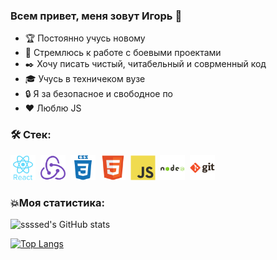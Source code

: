 ### Всем привет, меня зовут Игорь 👋

- 🏆 Постоянно учусь новому
- 🎯 Стремлюсь к работе с боевыми проектами
- ✒️ Хочу писать чистый, читабельный и соврменный код
- 🎓 Учусь в техничеком вузе
- 🔒 Я за безопасное и свободное по
- ❤️ Люблю JS

### :hammer_and_wrench: Стек:
<div>
  <img src="https://github.com/devicons/devicon/blob/master/icons/react/react-original-wordmark.svg" title="React" alt="React" width="40" height="40"/>&nbsp;
  <img src="https://github.com/devicons/devicon/blob/master/icons/redux/redux-original.svg" title="Redux" alt="Redux " width="40" height="40"/>&nbsp;
  <img src="https://github.com/devicons/devicon/blob/master/icons/css3/css3-plain-wordmark.svg"  title="CSS3" alt="CSS" width="40" height="40"/>&nbsp;
  <img src="https://github.com/devicons/devicon/blob/master/icons/html5/html5-original.svg" title="HTML5" alt="HTML" width="40" height="40"/>&nbsp;
  <img src="https://github.com/devicons/devicon/blob/master/icons/javascript/javascript-original.svg" title="JavaScript" alt="JavaScript" width="40" height="40"/>&nbsp;
  <img src="https://github.com/devicons/devicon/blob/master/icons/nodejs/nodejs-original-wordmark.svg" title="NodeJS" alt="NodeJS" width="40" height="40"/>&nbsp;
  <img src="https://github.com/devicons/devicon/blob/master/icons/git/git-original-wordmark.svg" title="Git" **alt="Git" width="40" height="40"/>
</div>

### 💥Моя статистика:
![ssssed's GitHub stats](https://github-readme-stats.vercel.app/api?username=ssssed&show_icons=true&theme=dracula)

[![Top Langs](https://github-readme-stats.vercel.app/api/top-langs/?username=ssssed&layout=compact&theme=vision-friendly-dark)](https://github.com/ssssed/github-readme-stats)

